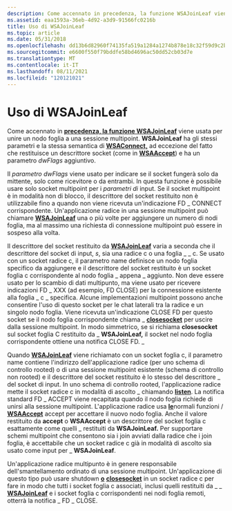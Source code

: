 ```yaml
---
description: Come accennato in precedenza, la funzione WSAJoinLeaf viene usata per unire un nodo foglia a una sessione multipoint.
ms.assetid: eaa1593a-36eb-4d92-a3d9-91566fc0216b
title: Uso di WSAJoinLeaf
ms.topic: article
ms.date: 05/31/2018
ms.openlocfilehash: dd13b6d82960f74135fa519a1284a1274b878e18c32f59d9c2b8c46ebd592c3f
ms.sourcegitcommit: e6600f550f79bddfe58bd4696ac50dd52cb03d7e
ms.translationtype: MT
ms.contentlocale: it-IT
ms.lasthandoff: 08/11/2021
ms.locfileid: "120121021"
---
```

# <a name="using-wsajoinleaf"></a>Uso di WSAJoinLeaf

Come accennato in [**precedenza, la funzione WSAJoinLeaf**](/windows/desktop/api/Winsock2/nf-winsock2-wsajoinleaf) viene usata per unire un nodo foglia a una sessione multipoint. **WSAJoinLeaf** ha gli stessi parametri e la stessa semantica di [**WSAConnect,**](/windows/desktop/api/Winsock2/nf-winsock2-wsaconnect) ad eccezione del fatto che restituisce un descrittore socket (come in [**WSAAccept**](/windows/desktop/api/Winsock2/nf-winsock2-wsaaccept)) e ha un parametro *dwFlags* aggiuntivo.

Il *parametro dwFlags* viene usato per indicare se il socket fungerà solo da mittente, solo come ricevitore o da entrambi. In questa funzione è possibile usare solo socket multipoint per i *parametri di* input. Se il socket multipoint è in modalità non di blocco, il descrittore del socket restituito non è utilizzabile fino a quando non viene ricevuta un'indicazione FD \_ CONNECT corrispondente. Un'applicazione radice in una sessione multipoint può chiamare [**WSAJoinLeaf**](/windows/desktop/api/Winsock2/nf-winsock2-wsajoinleaf) una o più volte per aggiungere un numero di nodi foglia, ma al massimo una richiesta di connessione multipoint può essere in sospeso alla volta.

Il descrittore del socket restituito da [**WSAJoinLeaf**](/windows/desktop/api/Winsock2/nf-winsock2-wsajoinleaf) varia a seconda che il descrittore del socket di input, *s*, sia una radice c o una foglia \_ \_ c. Se usato con un socket radice c, il parametro name definisce un nodo foglia specifico da aggiungere e il descrittore del socket restituito è un socket foglia c corrispondente al nodo foglia \_ appena  \_ aggiunto. Non deve essere usato per lo scambio di dati multipunto, ma viene usato per ricevere indicazioni FD \_ XXX (ad esempio, FD CLOSE) per la connessione esistente alla foglia \_ c \_ specifica. Alcune implementazioni multipoint possono anche consentire l'uso di questo socket per le chat laterali tra la radice e un singolo nodo foglia. Viene ricevuta un'indicazione CLOSE FD per questo socket se il nodo foglia corrispondente chiama \_ [**closesocket**](/windows/desktop/api/winsock/nf-winsock-closesocket) per uscire dalla sessione multipoint. In modo simmetrico, se si richiama **closesocket** sul socket foglia C restituito da \_ **WSAJoinLeaf,** il socket nel nodo foglia corrispondente ottiene una notifica CLOSE FD. \_

Quando [**WSAJoinLeaf**](/windows/desktop/api/Winsock2/nf-winsock2-wsajoinleaf) viene richiamato con un socket foglia c, il parametro name contiene l'indirizzo dell'applicazione radice (per uno schema di controllo rooted) o di una sessione multipoint esistente (schema di controllo non rooted) e il descrittore del socket restituito è lo stesso del descrittore \_ del socket di input.  In uno schema di controllo rooted, l'applicazione radice mette il socket radice c in modalità di ascolto \_ chiamando [**listen**](/windows/desktop/api/Winsock2/nf-winsock2-listen). La notifica standard FD \_ ACCEPT viene recapitata quando il nodo foglia richiede di unirsi alla sessione multipoint. L'applicazione radice usa [**le**](/windows/desktop/api/Winsock2/nf-winsock2-accept)normali funzioni / [**WSAAccept**](/windows/desktop/api/Winsock2/nf-winsock2-wsaaccept) accept per accettare il nuovo nodo foglia. Anche il valore restituito da **accept** o **WSAAccept** è un descrittore del socket foglia c esattamente come quelli \_ restituiti da **WSAJoinLeaf.** Per supportare schemi multipoint che consentono sia i join avviati dalla radice che i join foglia, è accettabile che un socket radice c già in modalità di ascolto sia usato come input per \_ **WSAJoinLeaf**.

Un'applicazione radice multipunto è in genere responsabile dell'smantellamento ordinato di una sessione multipoint. Un'applicazione di questo tipo può usare shutdown [**o**](/windows/desktop/api/winsock/nf-winsock-shutdown) [**closesocket**](/windows/desktop/api/winsock/nf-winsock-closesocket) in un socket radice c per fare in modo che tutti i socket foglia c associati, inclusi quelli restituiti da \_ \_ [**WSAJoinLeaf**](/windows/desktop/api/Winsock2/nf-winsock2-wsajoinleaf) e i socket foglia c corrispondenti nei nodi foglia remoti, otterrà la notifica \_ FD \_ CLOSE.

 

 



